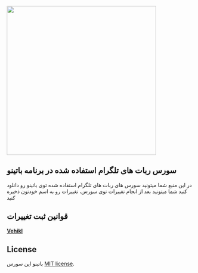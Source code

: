 <p align="rtl"><img src="https://static10.tgstat.ru/channels/_0/2b/2b74b2dbb867ad918d2af78d8a966d68.jpg" width="400"></p>


## سورس ربات های تلگرام استفاده شده در برنامه باتینو

در این منبع شما میتونید سورس های ربات های تلگرام استفاده شده توی باتینو رو دانلود کنید
شما میتونید بعد از انجام تغییرات توی سورس، تغییرات رو به اسم خودتون ذخیره کنید

## قوانین ثبت تغییرات

**[Vehikl](https://vehikl.com/)**

## License

باتینو اپن سورس [MIT license](https://opensource.org/licenses/MIT).
